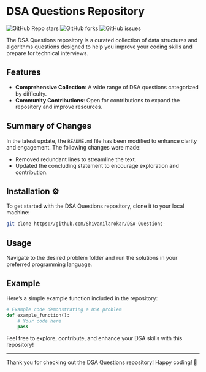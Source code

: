 # DSA Questions Repository

![GitHub Repo stars](https://img.shields.io/github/stars/Shivanilarokar/DSA-Questions-) ![GitHub forks](https://img.shields.io/github/forks/Shivanilarokar/DSA-Questions-) ![GitHub issues](https://img.shields.io/github/issues/Shivanilarokar/DSA-Questions-)

The DSA Questions repository is a curated collection of data structures and algorithms questions designed to help you improve your coding skills and prepare for technical interviews. 

## Features
- **Comprehensive Collection**: A wide range of DSA questions categorized by difficulty.
- **Community Contributions**: Open for contributions to expand the repository and improve resources.

## Summary of Changes
In the latest update, the `README.md` file has been modified to enhance clarity and engagement. The following changes were made:
- Removed redundant lines to streamline the text.
- Updated the concluding statement to encourage exploration and contribution.

## Installation ⚙️
To get started with the DSA Questions repository, clone it to your local machine:
```bash
git clone https://github.com/Shivanilarokar/DSA-Questions-
```

## Usage
Navigate to the desired problem folder and run the solutions in your preferred programming language. 

## Example
Here’s a simple example function included in the repository:
```python
# Example code demonstrating a DSA problem
def example_function():
    # Your code here
    pass
```

Feel free to explore, contribute, and enhance your DSA skills with this repository! 

---

Thank you for checking out the DSA Questions repository! Happy coding! 🎉